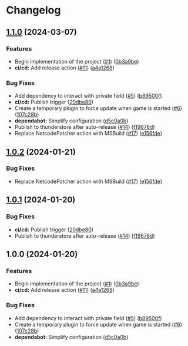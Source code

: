 # Changelog

## [1.1.0](https://github.com/CatsArmy/LethalCompanyTemplate/compare/v1.0.2...v1.1.0) (2024-03-07)


### Features

* Begin implementation of the project ([#1](https://github.com/CatsArmy/LethalCompanyTemplate/issues/1)) ([0b3a9be](https://github.com/CatsArmy/LethalCompanyTemplate/commit/0b3a9befe9379b348a3121b6e46c0f73fce33a39))
* **ci/cd:** Add release action ([#11](https://github.com/CatsArmy/LethalCompanyTemplate/issues/11)) ([a4a1268](https://github.com/CatsArmy/LethalCompanyTemplate/commit/a4a1268b04258ba061fff8895d51855d4aa24a6f))


### Bug Fixes

* Add dependency to interact with private field ([#5](https://github.com/CatsArmy/LethalCompanyTemplate/issues/5)) ([b89500f](https://github.com/CatsArmy/LethalCompanyTemplate/commit/b89500f3c140b4023bf1c342727e9f24023139c9))
* **ci/cd:** Publish trigger ([20dbe80](https://github.com/CatsArmy/LethalCompanyTemplate/commit/20dbe8065435c6d14e3126420f0573619d908622))
* Create a temporary plugin to force update when game is started ([#6](https://github.com/CatsArmy/LethalCompanyTemplate/issues/6)) ([107c28b](https://github.com/CatsArmy/LethalCompanyTemplate/commit/107c28bbba1c098f7b0a097b5ceba09f9f8a94f7))
* **dependabot:** Simplify configuration ([d5c0a0b](https://github.com/CatsArmy/LethalCompanyTemplate/commit/d5c0a0b0bd4c236d3e5cc5b28afa709e85a62237))
* Publish to thunderstore after auto-release ([#14](https://github.com/CatsArmy/LethalCompanyTemplate/issues/14)) ([f19678d](https://github.com/CatsArmy/LethalCompanyTemplate/commit/f19678d3959aaf2fef994625f99cfccdb8a978b2))
* Replace NetcodePatcher action with MSBuild ([#17](https://github.com/CatsArmy/LethalCompanyTemplate/issues/17)) ([e156fde](https://github.com/CatsArmy/LethalCompanyTemplate/commit/e156fde522acc1fdd21dd255511caec639a4e557))

## [1.0.2](https://github.com/Distractic/LethalCompanyTemplate/compare/v1.0.1...v1.0.2) (2024-01-21)


### Bug Fixes

* Replace NetcodePatcher action with MSBuild ([#17](https://github.com/Distractic/LethalCompanyTemplate/issues/17)) ([e156fde](https://github.com/Distractic/LethalCompanyTemplate/commit/e156fde522acc1fdd21dd255511caec639a4e557))

## [1.0.1](https://github.com/Distractic/LethalCompanyTemplate/compare/v1.0.0...v1.0.1) (2024-01-20)


### Bug Fixes

* **ci/cd:** Publish trigger ([20dbe80](https://github.com/Distractic/LethalCompanyTemplate/commit/20dbe8065435c6d14e3126420f0573619d908622))
* Publish to thunderstore after auto-release ([#14](https://github.com/Distractic/LethalCompanyTemplate/issues/14)) ([f19678d](https://github.com/Distractic/LethalCompanyTemplate/commit/f19678d3959aaf2fef994625f99cfccdb8a978b2))

## 1.0.0 (2024-01-20)


### Features

* Begin implementation of the project ([#1](https://github.com/Distractic/LethalCompanyTemplate/issues/1)) ([0b3a9be](https://github.com/Distractic/LethalCompanyTemplate/commit/0b3a9befe9379b348a3121b6e46c0f73fce33a39))
* **ci/cd:** Add release action ([#11](https://github.com/Distractic/LethalCompanyTemplate/issues/11)) ([a4a1268](https://github.com/Distractic/LethalCompanyTemplate/commit/a4a1268b04258ba061fff8895d51855d4aa24a6f))


### Bug Fixes

* Add dependency to interact with private field ([#5](https://github.com/Distractic/LethalCompanyTemplate/issues/5)) ([b89500f](https://github.com/Distractic/LethalCompanyTemplate/commit/b89500f3c140b4023bf1c342727e9f24023139c9))
* Create a temporary plugin to force update when game is started ([#6](https://github.com/Distractic/LethalCompanyTemplate/issues/6)) ([107c28b](https://github.com/Distractic/LethalCompanyTemplate/commit/107c28bbba1c098f7b0a097b5ceba09f9f8a94f7))
* **dependabot:** Simplify configuration ([d5c0a0b](https://github.com/Distractic/LethalCompanyTemplate/commit/d5c0a0b0bd4c236d3e5cc5b28afa709e85a62237))
